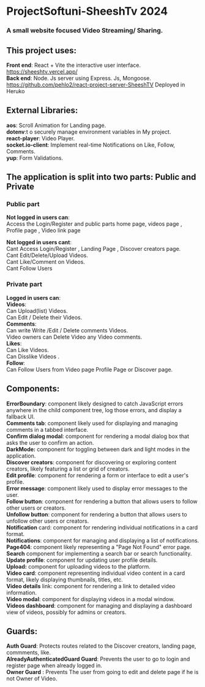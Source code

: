 # ProjectSoftuni-SheeshTv 2024 

 ### A small website focused Video Streaming/ Sharing. <br />

## This project uses:

**Front end**: React + Vite the interactive user interface.  https://sheeshtv.vercel.app/<br />
**Back end**: Node. Js server using Express. Js, Mongoose.  https://github.com/pehlo2/react-project-server-SheeshTV Deployed in Heruko<br />

## External Libraries:

 **aos**: Scroll Animation for Landing page. \
 **dotenv**:t o securely manage environment variables in My project. \
 **react-player**: Video Player. \
 **socket.io-client**: Implement real-time Notifications on Like, Follow, Comments. \
 **yup**: Form Validations.

## The application is split into two parts: Public and Private

### Public part

**Not logged in users can**:<br />
 Access the Login/Register and public parts home page, videos page , Profile page , Video link page <br />

**Not logged in users cant**:<br />
  Cant Access Login/Register , Landing Page , Discover creators page. <br />
 Cant Edit/Delete/Upload Videos. <br />
 Cant Like/Comment on Videos. <br />
 Cant Follow Users <br />

### Private part

**Logged in users can**: <br />
**Videos**:<br />
Can Upload(list) Videos. <br />
Can Edit / Delete their Videos. <br />
**Comments**:<br />
Can write Write /Edit / Delete comments Videos. <br />
Video owners can Delete Video any Video comments. <br />
**Likes**:<br />
Can Like Videos.<br />
Can Disslike Videos .<br>
**Follow**:<br />
Can Follow Users from Video page Profile Page or Discover page.<br />

## Components:<br />

**ErrorBoundary**:  component likely designed to catch JavaScript errors anywhere in the child component tree, log those errors, and display a fallback UI.<br />
**Comments tab**:  component likely used for displaying and managing comments in a tabbed interface.<br />
**Confirm dialog modal**:  component for rendering a modal dialog box that asks the user to confirm an action.<br />
**DarkMode:**  component for toggling between dark and light modes in the application.<br />
**Discover creators**: component for discovering or exploring content creators, likely featuring a list or grid of creators.<br />
**Edit profile**:  component for rendering a form or interface to edit a user's profile.<br />
**Error message**:  component likely used to display error messages to the user.<br />
**Follow button**:  component for rendering a button that allows users to follow other users or creators.<br />
**Unfollow button**:  component for rendering a button that allows users to unfollow other users or creators.<br />
**Notification** card:  component for rendering individual notifications in a card format.<br />
**Notifications**:  component for managing and displaying a list of notifications.<br />
**Page404**:  component likely representing a "Page Not Found" error page.<br />
**Search** component for implementing a search bar or search functionality.<br />
**Update profile**: component for updating user profile details.<br />
**Upload:**  component for uploading videos to the platform.<br />
**Video card**:  component representing individual video content in a card format, likely displaying thumbnails, titles, etc.<br />
**Video details** link:  component for rendering a link to detailed video information.<br />
**Video modal**:  component for displaying videos in a modal window.<br />
**Videos dashboard**:  component for managing and displaying a dashboard view of videos, possibly for admins or creators.<br />

## Guards:

**Auth Guard**: Protects routes related to the Discover creators, landing page, commments, like. <br />
**AlreadyAuthenticatedGuard Guard**: Prevents the user to go to login and register page when already logged in. <br />
**Owner Guard** : Prevents  The user from going to edit and delete page if he is not Owner of Video. <br />
